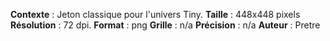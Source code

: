 **Contexte** : Jeton classique pour l'univers Tiny.
**Taille** : 448x448 pixels 
**Résolution** : 72 dpi.
**Format** : png
**Grille** : n/a
**Précision** : n/a
**Auteur** : Pretre